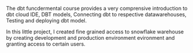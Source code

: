 The dbt funcdermental course provides a very comprensive introduction to dbt cloud IDE, DBT models, Connecting dbt to respective datawarehouses, Testing and deploying dbt model.

In this little project,  I created fine grained access to snowflake warehouse by creating development and production environment evironment and granting access to certain users.

